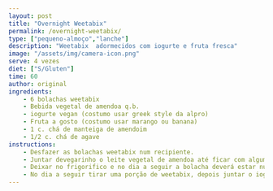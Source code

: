 ```yaml
---
layout: post
title: "Overnight Weetabix"
permalink: /overnight-weetabix/
type: ["pequeno-almoço","lanche"]
description: "Weetabix  adormecidos com iogurte e fruta fresca"
image: "/assets/img/camera-icon.png"
serve: 4 vezes
diet: ["S/Gluten"]
time: 60
author: original
ingredients:
    - 6 bolachas weetabix
    - Bebida vegetal de amendoa q.b.
    - iogurte vegan (costumo usar greek style da alpro)
    - Fruta a gosto (costumo usar marango ou banana)
    - 1 c. chá de manteiga de amendoim
    - 1/2 c. chá de agave
instructions:
    - Desfazer as bolachas weetabix num recipiente.
    - Juntar devegarinho o leite vegetal de amendoa até ficar com alguma consistencia. Não queremos que fique liquido.
    - Deixar no frigorifico e no dia a seguir a bolacha deverá estar numa textura tipo cheesecake.
    - No dia a seguir tirar uma porção de weetabix, depois juntar o iogurte por cima. Depois a fruta e depois a manteiga de amendoim e o agave.
---
```

